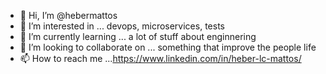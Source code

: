 - 👋 Hi, I’m @hebermattos
- 👀 I’m interested in ... devops, microservices, tests
- 🌱 I’m currently learning ... a lot of stuff about enginnering
- 💞️ I’m looking to collaborate on ... something that improve the people life
- 📫 How to reach me ...https://www.linkedin.com/in/heber-lc-mattos/

<!---
hebermattos/hebermattos is a ✨ special ✨ repository because its `README.md` (this file) appears on your GitHub profile.
You can click the Preview link to take a look at your changes.
--->
